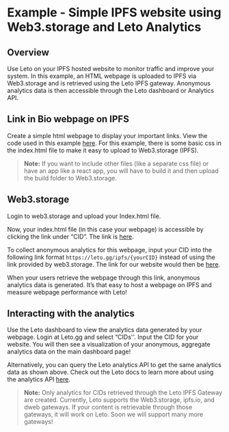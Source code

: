 # Example - Simple IPFS website using Web3.storage and Leto Analytics

## Overview
Use Leto on your IPFS hosted website to monitor traffic and improve your system. In this example, an HTML webpage is uploaded to IPFS via Web3.storage and is retrieved using the Leto IPFS gateway. Anonymous analytics data is then accessible through the Leto dashboard or Analytics API.

## Link in Bio webpage on IPFS
Create a simple html webpage to display your important links. View the code used in this example [here]([https://github.com/galaxyxtwo/linkInBio/tree/main](https://github.com/Leto-gg/examples/tree/main/linkInBio)). For this example, there is some basic css in the index.html file to make it easy to upload to Web3.storage (IPFS).

> **Note:** 
> If you want to include other files (like a separate css file) or have an app like a react app, you will have to build it and then upload the build folder to Web3.storage.

## Web3.storage
Login to web3.storage and upload your Index.html file.

Now, your index.html file (in this case your webpage) is accessible by clicking the link under “CID”. The link is [here](https://bafybeihzmr3arh3olpyqc4bul6jbchqzze77tsilbxvn3plurl67aagfm4.ipfs.w3s.link/). 

To collect anonymous analytics for this webpage, input your CID into the following link format `https://leto.gg/ipfs/{yourCID}` instead of using the link provided by web3.storage. The link for our website would then be [here](https://leto.gg/ipfs/bafybeihzmr3arh3olpyqc4bul6jbchqzze77tsilbxvn3plurl67aagfm4). 

When your users retrieve the webpage through this link, anonymous analytics data is generated. It’s that easy to host a webpage on IPFS and measure webpage performance with Leto!

## Interacting with the analytics
Use the Leto dashboard to view the analytics data generated by your webpage. Login at Leto.gg and select “CIDs''. Input the CID for your website. You will then see a visualization of your anonymous, aggregate analytics data on the main dashboard page!

Alternatively, you can query the Leto analytics API to get the same analytics data as shown above. Check out the Leto docs to learn more about using the analytics API [here](https://letodev.gitbook.io/leto-documentation-1/analytics).

> **Note:** 
> Only analytics for CIDs retrieved through the Leto IPFS Gateway are created. Currently, Leto supports the Web3.storage, ipfs.io, and dweb gateways. If your content is retrievable through those gateways, it will work on Leto. Soon we will support many more gateways!
